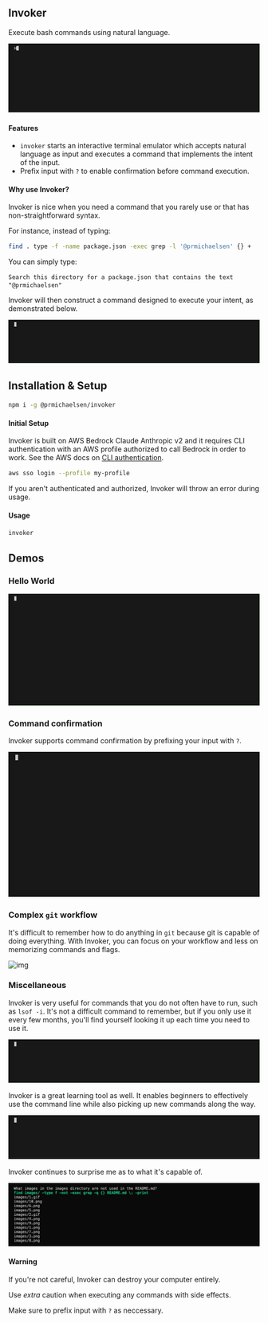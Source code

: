 ## Invoker

Execute bash commands using natural language.

![img](https://github.com/prmichaelsen/invoker/blob/mainline/images/9.gif?raw=true)

#### Features

- `invoker` starts an interactive terminal emulator which accepts natural language
  as input and executes a command that implements the intent of the input.
- Prefix input with `?` to enable confirmation before command execution.

#### Why use Invoker?

Invoker is nice when you need a command that you rarely use or that has non-straightforward syntax.

For instance, instead of typing:

```sh
find . type -f -name package.json -exec grep -l '@prmichaelsen' {} +
```

You can simply type:

```
Search this directory for a package.json that contains the text "@prmichaelsen"
```

Invoker will then construct a command designed to execute your intent, as demonstrated below.

![img](https://github.com/prmichaelsen/invoker/blob/mainline/images/4.gif?raw=true)

## Installation & Setup

```sh
npm i -g @prmichaelsen/invoker
```

#### Initial Setup

Invoker is built on AWS Bedrock Claude Anthropic v2 and it requires CLI authentication with an AWS profile
authorized to call Bedrock in order to work. See the AWS docs on [CLI authentication](https://docs.aws.amazon.com/signin/latest/userguide/command-line-sign-in.html).

```sh
aws sso login --profile my-profile
```

If you aren't authenticated and authorized, Invoker will throw an error during usage.

#### Usage

```sh
invoker
```

## Demos

### Hello World

![img](https://github.com/prmichaelsen/invoker/blob/mainline/images/3.gif?raw=true)

### Command confirmation

Invoker supports command confirmation by prefixing your input
with `?`.

![img](https://github.com/prmichaelsen/invoker/blob/mainline/images/5.gif?raw=true)

### Complex `git` workflow

It's difficult to remember how to do anything in `git` because
git is capable of doing everything. With Invoker, you can focus on your
workflow and less on memorizing commands and flags.

![img](https://github.com/prmichaelsen/invoker/blob/mainline/images/8.gif?raw=true)

### Miscellaneous

Invoker is very useful for commands that you do not often
have to run, such as `lsof -i`. It's not a difficult command to
remember, but if you only use it every few months, you'll find yourself
looking it up each time you need to use it.

![img](https://github.com/prmichaelsen/invoker/blob/mainline/images/7.gif?raw=true)

Invoker is a great learning tool as well. It enables beginners
to effectively use the command line while also picking up
new commands along the way.

![img](https://github.com/prmichaelsen/invoker/blob/mainline/images/6.gif?raw=true)

Invoker continues to surprise me as to what it's capable of.

![img](https://github.com/prmichaelsen/invoker/blob/mainline/images/13.png?raw=true)

#### Warning

If you're not careful, Invoker can destroy your computer entirely.

Use _extra_ caution when executing any commands with side effects.

Make sure to prefix input with `?` as neccessary.
